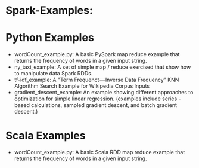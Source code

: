 # Spark-Examples:


# Python Examples
- wordCount_example.py: A basic PySpark map reduce example that returns the frequency of words in a given input string.
- ny_taxi_example: A set of simple map / reduce exercised that show how to manipulate data Spark RDDs.  
- tf-idf_example: A "Term Frequenct — Inverse Data Frequency" KNN Algorithm Search Example for Wikipedia Corpus Inputs
- gradient_descent_example: An example showing different approaches to optimization for simple linear regression.  (examples include series -based calculations, sampled gradient descent, and batch gradient descent.)  

# Scala Examples
- wordCount_example.py: A basic Scala RDD map reduce example that returns the frequency of words in a given input string.
